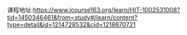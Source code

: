 课程地址:https://www.icourse163.org/learn/HIT-1002531008?tid=1450346461&from=study#/learn/content?type=detail&id=1214728532&cid=1218670721

